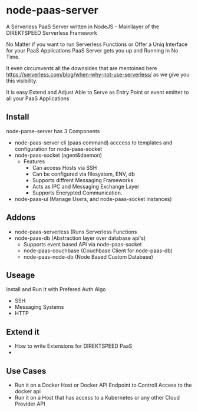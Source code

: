 # node-paas-server
A Serverless PaaS Server written in NodeJS - Mainllayer of the DIREKTSPEED Serverless Framework

No Matter if you want to run Serverless Functions or Offer a Uniq Interface for your PaaS Applications PaaS Server gets you up and Running in No Time.

It even circumvents all the downsides that are mentoined here https://serverless.com/blog/when-why-not-use-serverless/
as we give you this visibility.

It is easy Extend and Adjust Able to Serve as Entry Point or event emitter to all your PaaS Applications 

## Install
node-parse-server has 3 Components

- node-paas-server cli (paas command) acccess to templates and configuration for node-paas-socket
- node-paas-socket (agent&daemon)
  - Features
    - Can access Hosts via SSH
    - Can be configured via filesystem, ENV, db
    - Supports diffrent Messaging Frameworks
    - Acts as IPC and Messaging Exchange Layer
    - Supports Encrypted Communication.
- node-paas-ui (Manage Users, and node-paas-socket instances)

## Addons
- node-paas-serverless (Runs Serverless Functions
- node-paas-db (Abstraction layer over database api's)
  - Supports event based API via node-paas-socket
  - node-paas-couchbase (Couchbase Client for node-paas-db)
  - node-paas-node-db (Node Based Custom Database)

## Useage 
Install and Run It with Prefered Auth Algo
- SSH
- Messaging Systems
- HTTP

## Extend it

- How to write Extensions for DIREKTSPEED PaaS
- 


## Use Cases
- Run it on a Docker Host or Docker API Endpoint to Controll Access to the docker api
- Run it on a Host that has access to a Kubernetes or any other Cloud Provider API
